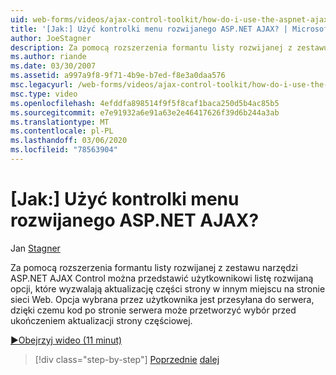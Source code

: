 ```yaml
---
uid: web-forms/videos/ajax-control-toolkit/how-do-i-use-the-aspnet-ajax-dropdown-control
title: '[Jak:] Użyć kontrolki menu rozwijanego ASP.NET AJAX? | Microsoft Docs'
author: JoeStagner
description: Za pomocą rozszerzenia formantu listy rozwijanej z zestawu narzędzi ASP.NET AJAX Control można przedstawić użytkownikowi listę rozwijaną opcji, które wyzwalają część-PA...
ms.author: riande
ms.date: 03/30/2007
ms.assetid: a997a9f8-9f71-4b9e-b7ed-f8e3a0daa576
msc.legacyurl: /web-forms/videos/ajax-control-toolkit/how-do-i-use-the-aspnet-ajax-dropdown-control
msc.type: video
ms.openlocfilehash: 4efddfa898514f9f5f8caf1baca250d5b4ac85b5
ms.sourcegitcommit: e7e91932a6e91a63e2e46417626f39d6b244a3ab
ms.translationtype: MT
ms.contentlocale: pl-PL
ms.lasthandoff: 03/06/2020
ms.locfileid: "78563904"
---
```

# <a name="how-do-i-use-the-aspnet-ajax-dropdown-control"></a>[Jak:] Użyć kontrolki menu rozwijanego ASP.NET AJAX?

Jan [Stagner](https://github.com/JoeStagner)

Za pomocą rozszerzenia formantu listy rozwijanej z zestawu narzędzi ASP.NET AJAX Control można przedstawić użytkownikowi listę rozwijaną opcji, które wyzwalają aktualizację części strony w innym miejscu na stronie sieci Web. Opcja wybrana przez użytkownika jest przesyłana do serwera, dzięki czemu kod po stronie serwera może przetworzyć wybór przed ukończeniem aktualizacji strony częściowej.

[&#9654;Obejrzyj wideo (11 minut)](https://channel9.msdn.com/Blogs/ASP-NET-Site-Videos/how-do-i-use-the-aspnet-ajax-dropdown-control)

> [!div class="step-by-step"]
> [Poprzednie](how-do-i-configure-the-aspnet-ajax-calendar-control.md)
> [dalej](how-do-i-use-the-aspnet-ajax-maskededit-controls.md)
